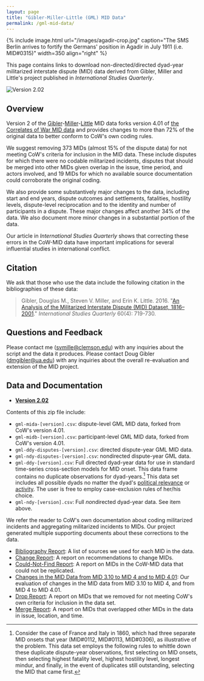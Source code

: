```yaml
---
layout: page
title: "Gibler-Miller-Little (GML) MID Data"
permalink: /gml-mid-data/
---
```


{% include image.html url="/images/agadir-crop.jpg" caption="The SMS Berlin arrives to fortify the Germans' position in Agadir in July 1911 (i.e. MID#0315)" width=350 align="right" %}

This page contains links to download non-directed/directed dyad-year militarized interstate dispute (MID) data derived from Gibler, Miller and Little's project published in *International Studies Quarterly*.

![Version 2.02](https://img.shields.io/badge/release-v2.02-blue.svg)

## Overview

Version 2 of the [Gibler](http://dmgibler.people.ua.edu/)-[Miller](http://svmiller.com)-[Little](https://www.erinklittle.com/) MID data forks version 4.01 of [the Correlates of War MID data](http://correlatesofwar.org/data-sets/MIDs) and provides changes to more than 72% of the original data to better conform to CoW's own coding rules. 

We suggest removing 373 MIDs (almost 15% of the dispute data) for not meeting CoW's criteria for inclusion in the MID data. These include disputes for which there were no codable militarized incidents, disputes that should be merged into other MIDs given overlap in the issue, time period, and actors involved, and 19 MIDs for which no available source documentation could corroborate the original coding. 

We also provide some substantively major changes to the data, including start and end years, dispute outcomes and settlements, fatalities, hostility levels, dispute-level reciprocation and to the identity and number of participants in a dispute. These major changes affect another 34% of the data. We also document more minor changes in a substantial portion of the data.

Our article in *International Studies Quarterly* shows that correcting these errors in the CoW-MID data have important implications for several influential studies in international conflict.

## Citation

We ask that those who use the data include the following citation in the bibliographies of these data:

> Gibler, Douglas M., Steven V. Miller, and Erin K. Little. 2016. "[An Analysis of the Militarized
Interstate Dispute (MID) Dataset, 1816–2001](https://academic.oup.com/isq/article-abstract/60/4/719/2918882/An-Analysis-of-the-Militarized-Interstate-Dispute?redirectedFrom=fulltext)." *International Studies Quarterly* 60(4): 719-730.

## Questions and Feedback

Please contact me (svmille@clemson.edu) with any inquiries about the script and the data it produces. Please contact Doug Gibler (dmgibler@ua.edu) with any inquiries about the overall re-evaluation and extension of the MID project.

## Data and Documentation

- [**Version 2.02**](http://bit.ly/gml_mid_202)

Contents of this zip file include:

- `gml-mida-[version].csv`: dispute-level GML MID data, forked from CoW's version 4.01.
- `gml-midb-[version].csv`: participant-level GML MID data, forked from CoW's version 4.01.
- `gml-ddy-disputes-[version].csv`: directed dispute-year GML MID data.
- `gml-ndy-disputes-[version].csv`: nondirected dispute-year GML data.
- `gml-ddy-[version].csv`:  Full directed dyad-year data for use in standard time-series cross-section models for MID onset. This data frame contains no duplicate observations for dyad-years.[^whittling] This data set includes all possible dyads no matter the dyad's [political relevance](http://journals.sagepub.com/doi/abs/10.1177/002200277602000302) or [activity](https://www.tandfonline.com/doi/abs/10.1080/07388940500503804). The user is free to employ case-exclusion rules of her/his choice.
- `gml-ndy-[version].csv`: Full *non*directed dyad-year data. See item above.

[^whittling]: Consider the case of France and Italy in 1860, which had three separate MID onsets that year (MID#0112, MID#0113, MID#0306), as illustrative of the problem. This data set employs the following rules to whittle down these duplicate dispute-year observations, first selecting on MID onsets, then selecting highest fatality level, highest hostility level, longest mindur, and finally, in the event of duplicates still outstanding, selecting the MID that came first. 

We refer the reader to CoW's own documentation about coding militarized incidents and aggregating militarized incidents to MIDs. Our project generated multiple supporting documents about these corrections to the data.

- [Bibliography Report](http://dmgibler.people.ua.edu/uploads/1/3/8/5/13858910/bibliography-report.pdf): A list of sources we used for each MID in the data.
- [Change Report](http://dmgibler.people.ua.edu/uploads/1/3/8/5/13858910/change-report.pdf): A report on recommendations to change MIDs.
- [Could-Not-Find Report](http://dmgibler.people.ua.edu/uploads/1/3/8/5/13858910/could-not-find-report.pdf): A report on MIDs in the CoW-MID data that could not be replicated.
- [Changes in the MID Data from MID 3.10 to MID 4 and to MID 4.01](http://dmgibler.people.ua.edu/uploads/1/3/8/5/13858910/mid310-4-401-changes.pdf): Our evaluation of changes in the MID data from MID 3.10 to MID 4, and from MID 4 to MID 4.01.
- [Drop Report](http://dmgibler.people.ua.edu/uploads/1/3/8/5/13858910/drop-report.pdf): A report on MIDs that we removed for not meeting CoW's own criteria for inclusion in the data set.
- [Merge Report](http://dmgibler.people.ua.edu/uploads/1/3/8/5/13858910/merge-report.pdf): A report on MIDs that overlapped other MIDs in the data in issue, location, and time.